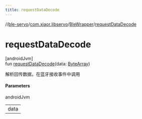 ```yaml
---
title: requestDataDecode
---
```

//[ble-servo](../../../index.html)/[com.xiaor.libservo](../index.html)/[BleWrapper](index.html)/[requestDataDecode](request-data-decode.html)



# requestDataDecode



[androidJvm]\
fun [requestDataDecode](request-data-decode.html)(data: [ByteArray](https://kotlinlang.org/api/latest/jvm/stdlib/kotlin/-byte-array/index.html))



解析回传数据，在蓝牙接收事件中调用



#### Parameters


androidJvm

| |
|---|
| data |




